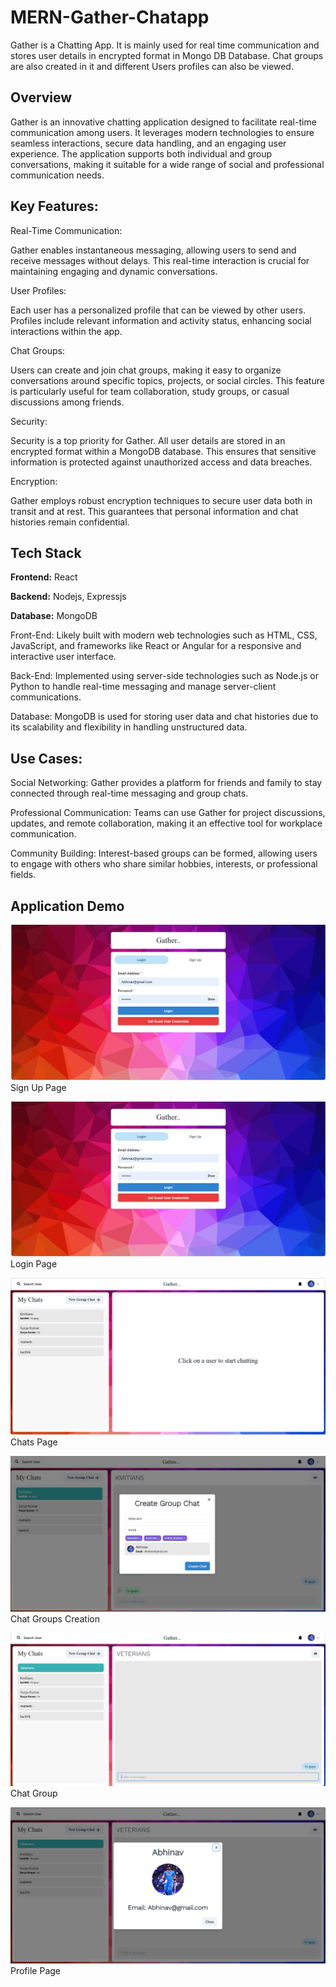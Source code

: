 
# MERN-Gather-Chatapp

Gather is a Chatting App. It is mainly used for real time
 communication and stores user details in encrypted format
 in Mongo DB Database. Chat groups are also created in it
 and different Users profiles can also be viewed.


## Overview

Gather is an innovative chatting application designed to facilitate real-time communication among users. It leverages modern technologies to ensure seamless interactions, secure data handling, and an engaging user experience. The application supports both individual and group conversations, making it suitable for a wide range of social and professional communication needs.

## Key Features:

Real-Time Communication:

Gather enables instantaneous messaging, allowing users to send and receive messages without delays. This real-time interaction is crucial for maintaining engaging and dynamic conversations.

User Profiles:

Each user has a personalized profile that can be viewed by other users. Profiles include relevant information and activity status, enhancing social interactions within the app.

Chat Groups:

Users can create and join chat groups, making it easy to organize conversations around specific topics, projects, or social circles. This feature is particularly useful for team collaboration, study groups, or casual discussions among friends.

Security:

Security is a top priority for Gather. All user details are stored in an encrypted format within a MongoDB database. This ensures that sensitive information is protected against unauthorized access and data breaches.

Encryption:

Gather employs robust encryption techniques to secure user data both in transit and at rest. This guarantees that personal information and chat histories remain confidential.
## Tech Stack

**Frontend:** React

**Backend:** Nodejs, Expressjs

**Database:** MongoDB

Front-End: Likely built with modern web technologies such as HTML, CSS, JavaScript, and frameworks like React or Angular for a responsive and interactive user interface.

Back-End: Implemented using server-side technologies such as Node.js or Python to handle real-time messaging and manage server-client communications.

Database: MongoDB is used for storing user data and chat histories due to its scalability and flexibility in handling unstructured data.


## Use Cases:

Social Networking: Gather provides a platform for friends and family to stay connected through real-time messaging and group chats.

Professional Communication: Teams can use Gather for project discussions, updates, and remote collaboration, making it an effective tool for workplace communication.

Community Building: Interest-based groups can be formed, allowing users to engage with others who share similar hobbies, interests, or professional fields.

## Application Demo 

![Screenshot](https://github.com/abhi3585/Gather-chat-app/blob/64c6f58275bac3ff185169a3afb7af24816e2b7a/screenshots2/Screenshot%20(58).jpg)
Sign Up Page

![Screenshot](https://github.com/abhi3585/Gather-chat-app/blob/64c6f58275bac3ff185169a3afb7af24816e2b7a/screenshots2/Screenshot%20(58).jpg)
Login Page

![Screenshot](https://github.com/abhi3585/Gather-chat-app/blob/64c6f58275bac3ff185169a3afb7af24816e2b7a/screenshots2/Screenshot%20(59).jpg)
Chats Page

![Screenshot](https://github.com/abhi3585/Gather-chat-app/blob/64c6f58275bac3ff185169a3afb7af24816e2b7a/screenshots2/Screenshot%20(60).jpg)
Chat Groups Creation

![Screenshot](https://github.com/abhi3585/Gather-chat-app/blob/64c6f58275bac3ff185169a3afb7af24816e2b7a/screenshots2/Screenshot%20(61).jpg)
Chat Group

![Screenshot](https://github.com/abhi3585/Gather-chat-app/blob/64c6f58275bac3ff185169a3afb7af24816e2b7a/screenshots2/Screenshot%20(63).jpg)
Profile Page


